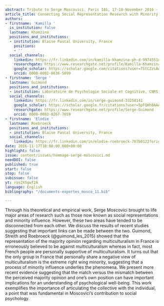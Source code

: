 ```yaml
---
abstract: Tribute to Serge Moscovici. Paris IAS, 17-18 November 2016 - Session 4
article_title: Connecting Social Representation Research with Minority Influence
authors:
- firstname: 'Kamilla '
  is_institution: false
  lastname: Khamzina
  positions_and_institutions:
  - institution: Blaise Pascal University, France
    positions:
    - ''
  social_channels:
    linkedin: https://fr.linkedin.com/in/kamilla-khamzina-ph-d-9974551a6
    researchgate: https://www.researchgate.net/profile/Kamilla-Khamzina-2
    google_scholar: https://scholar.google.com/citations?user=7StCZzsAAAAJ&hl=fr
    orcid: 0000-0002-8636-5099
- firstname: 'Serge '
  lastname: Guimond
  positions_and_institutions:
  - institution: Laboratoire de Psychologie Sociale et Cognitive, CNRS, France
  social_channels:
    linkedin: https://fr.linkedin.com/in/serge-guimond-33258141
    google_scholar: https://scholar.google.fr/citations?user=5pFQHh0AAAAJ&hl=fr
    researchgate: https://www.researchgate.net/profile/Serge-Guimond
    orcid: 0000-0003-0267-7659
- firstname: 'Elodie '
  lastname: Roebroeck
  positions_and_institutions:
  - institution: Blaise Pascal University, France
  social_channels:
    linkedin: https://fr.linkedin.com/in/elodie-roebroeck-767b0122?original_referer=https%3A%2F%2Fwww.google.com%2F
date: 2016-11-17T10:00:00.000+00:00
highlight: false
issue: content/issues/hommage-serge-moscovici.md
needDOI: false
published: true
start: false
stop: false
subissue: false
yt: ras2X5gwf2A
language: English
bibliography: "/documents-exportes_mosco_11.bib"

---
```

Through his theoretical and empirical work, Serge Moscovici brought to life major areas of research such as those now known as social representations and minority influence. However, these two areas have tended to be disconnected from each other. We discuss the results of recent studies suggesting that important links can be made between the two. Guimond, Streith and Roebroeck (@guimond_les_2015) showed that the representation of the majority opinion regarding multiculturalism in France is erroneously believed to be against multiculturalism whereas in fact, most French people are personally supportive of multiculturalism. It turns out that the only group in France that personally share a negative view of multiculturalism is the extreme right wing minority, suggesting that a process of minority influence underlies the phenomena. We present more recent evidence suggesting that the match versus the mismatch between the perceived majority opinion and one’s own position can have important implications for an understanding of psychological well-being. This work exemplifies the importance of articulating the collective with the individual, a point that was fundamental in Moscovici’s contribution to social psychology.

<Youtube yt="ras2X5gwf2A" caption="Connecting social representation research with minority influence" start="false" stop="false"></Youtube>